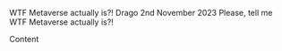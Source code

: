 WTF Metaverse actually is?!
Drago
2nd November 2023
Please, tell me WTF Metaverse actually is?!

Content